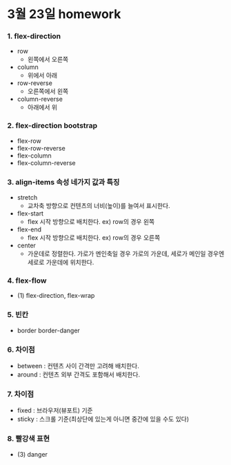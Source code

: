 # 3월 23일 homework

### 1. flex-direction

* row
  * 왼쪽에서 오른쪽
* column
  * 위에서 아래
* row-reverse
  * 오른쪽에서 왼쪽
* column-reverse
  * 아래에서 위

### 2. flex-direction bootstrap

* flex-row
* flex-row-reverse
* flex-column
* flex-column-reverse

### 3. align-items 속성 네가지 값과 특징

* stretch
  * 교차축 방향으로 컨텐츠의 너비(높이)를 늘여서 표시한다.
* flex-start
  * flex 시작 방향으로 배치한다. ex) row의 경우 왼쪽
* flex-end
  * flex 시작 방향으로 배치한다. ex) row의 경우 오른쪽
* center
  * 가운데로 정렬한다. 가로가 멘인축일 경우 가로의 가운데, 세로가 메인일 경우엔 세로로 가운데에 위치한다.

### 4. flex-flow

* (1) flex-direction, flex-wrap

### 5. 빈칸

* border border-danger

### 6. 차이점

* between : 컨텐츠 사이 간격만 고려해 배치한다.
* around : 컨텐츠 외부 간격도 포함해서 배치한다.

### 7. 차이점

* fixed : 브라우저(뷰포트) 기준
* sticky : 스크롤 기준(최상단에 있는게 아니면 중간에 있을 수도 있다)

### 8. 빨강색 표현

* (3) danger